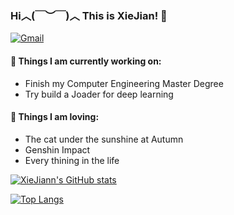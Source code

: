 ### Hi︿(￣︶￣)︿ This is XieJian! 👋  
[![Gmail](https://img.shields.io/badge/-Gmail-c14438?style=flat&logo=Gmail&logoColor=white)](mailto:jianxie0@gmail.com)


#### 🌱 Things I am currently working on: 
- Finish my Computer Engineering Master Degree  
- Try build a Joader for deep learning
#### 🥤 Things I am loving:
- The cat under the sunshine at Autumn
- Genshin Impact
- Every thining in the life



[![XieJiann's GitHub stats](https://github-readme-stats.vercel.app/api?username=XieJiann&count_private=true)](https://github.com/anuraghazra/github-readme-stats)

[![Top Langs](https://github-readme-stats.vercel.app/api/top-langs/?username=xiejiann&hide=html,CSS&layout=compact)](https://github.com/anuraghazra/github-readme-stats)




